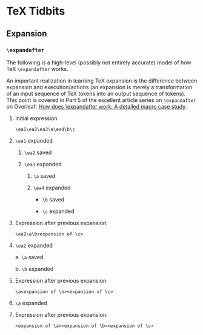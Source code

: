 # TeX Tidbits

## Expansion

### `\expandafter`

The following is a high-level (possibly not entirely accurate) model of how TeX `\expandafter` works.

An important realization in learning TeX expansion is the difference between expansion and execution/actions (an expansion is merely a transformation of an input sequence of TeX tokens into an output sequence of tokens). This point is covered in Part 5 of the excellent article series on `\expandafter` on Overleaf: [How does \expandafter work: A detailed macro case study](https://www.overleaf.com/learn/latex/Articles/How_does_%5Cexpandafter_work:_A_detailed_macro_case_study).



1. Initial expression

    ```
    \ea1\ea2\ea3\a\ea4\b\c
    ```

2. `\ea1` expanded

    1. `\ea2` saved

    2. `\ea3` expanded

        1. `\a` saved

        2. `\ea4` expanded

            - `\b` saved

            - `\c` expanded

3. Expression after previous expansion:

    ```
    \ea2\a\b<expansion of \c>
    ```

4. `\ea2` expanded

    a. `\a` saved

    b. `\b` expanded

5. Expression after previous expansion:

    ```
    \a<expansion of \b><expansion of \c>
    ```

6. `\a` expanded

7. Expression after previous expansion:

    ```
    <expansion of \a><expansion of \b><expansion of \c>
    ```
